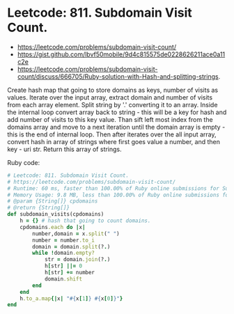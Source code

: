 # Leetcode: 811. Subdomain Visit Count.

- https://leetcode.com/problems/subdomain-visit-count/
- https://gist.github.com/lbvf50mobile/9d4c815575de0228626211ace0a11c2e
- https://leetcode.com/problems/subdomain-visit-count/discuss/666705/Ruby-solution-with-Hash-and-splitting-strings.

Create hash map that going to store domains as keys, number of visits as values.  Iterate over the input array, extract domain and number of visits from each array element.  Split string by '.' converting it to an array.  Inside the internal loop convert array back to string - this will be a key for hash and add number of visits to this key value. Than sift left most index from the domains array and move to a  next iteration until the domain array is empty - this is the end of internal loop. Then after iterates over the all input array, convert hash in array of strings where first goes value a number, and then key - uri str. Return this array of strings.


Ruby code:
```Ruby
# Leetcode: 811. Subdomain Visit Count.
# https://leetcode.com/problems/subdomain-visit-count/
# Runtime: 60 ms, faster than 100.00% of Ruby online submissions for Subdomain Visit Count.
# Memory Usage: 9.8 MB, less than 100.00% of Ruby online submissions for Subdomain Visit Coun
# @param {String[]} cpdomains
# @return {String[]}
def subdomain_visits(cpdomains)
    h = {} # hash that going to count domains.
    cpdomains.each do |x|
        number,domain = x.split(" ")
        number = number.to_i
        domain = domain.split(?.)
        while !domain.empty?
            str = domain.join(?.)
            h[str] ||= 0
            h[str] += number
            domain.shift
        end
    end
    h.to_a.map{|x| "#{x[1]} #{x[0]}"}
end
```